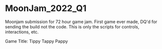 # MoonJam_2022_Q1
Moonjam submission for 72 hour game jam. First game ever made, DQ'd for sending the build not the code.
This is only the scripts for controls, interactions, etc.

Game Title: Tippy Tappy Pappy
